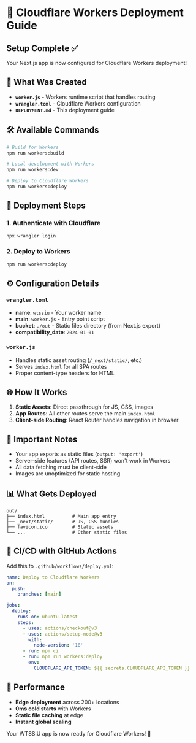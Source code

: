 # 🚀 Cloudflare Workers Deployment Guide

## Setup Complete ✅

Your Next.js app is now configured for Cloudflare Workers deployment!

## 📁 What Was Created

- **`worker.js`** - Workers runtime script that handles routing
- **`wrangler.toml`** - Cloudflare Workers configuration
- **`DEPLOYMENT.md`** - This deployment guide

## 🛠️ Available Commands

```bash
# Build for Workers
npm run workers:build

# Local development with Workers
npm run workers:dev

# Deploy to Cloudflare Workers
npm run workers:deploy
```

## 🔧 Deployment Steps

### 1. Authenticate with Cloudflare
```bash
npx wrangler login
```

### 2. Deploy to Workers
```bash
npm run workers:deploy
```

## ⚙️ Configuration Details

### `wrangler.toml`
- **name**: `wtssiu` - Your worker name
- **main**: `worker.js` - Entry point script
- **bucket**: `./out` - Static files directory (from Next.js export)
- **compatibility_date**: `2024-01-01`

### `worker.js`
- Handles static asset routing (`/_next/static/`, etc.)
- Serves `index.html` for all SPA routes
- Proper content-type headers for HTML

## 🌐 How It Works

1. **Static Assets**: Direct passthrough for JS, CSS, images
2. **App Routes**: All other routes serve the main `index.html`
3. **Client-side Routing**: React Router handles navigation in browser

## 🚨 Important Notes

- Your app exports as static files (`output: 'export'`)
- Server-side features (API routes, SSR) won't work in Workers
- All data fetching must be client-side
- Images are unoptimized for static hosting

## 📊 What Gets Deployed

```
out/
├── index.html          # Main app entry
├── _next/static/       # JS, CSS bundles
├── favicon.ico         # Static assets
└── ...                 # Other static files
```

## 🔄 CI/CD with GitHub Actions

Add this to `.github/workflows/deploy.yml`:

```yaml
name: Deploy to Cloudflare Workers
on:
  push:
    branches: [main]

jobs:
  deploy:
    runs-on: ubuntu-latest
    steps:
      - uses: actions/checkout@v3
      - uses: actions/setup-node@v3
        with:
          node-version: '18'
      - run: npm ci
      - run: npm run workers:deploy
        env:
          CLOUDFLARE_API_TOKEN: ${{ secrets.CLOUDFLARE_API_TOKEN }}
```

## 🎯 Performance

- **Edge deployment** across 200+ locations
- **0ms cold starts** with Workers
- **Static file caching** at edge
- **Instant global scaling**

Your WTSSIU app is now ready for Cloudflare Workers! 🎉